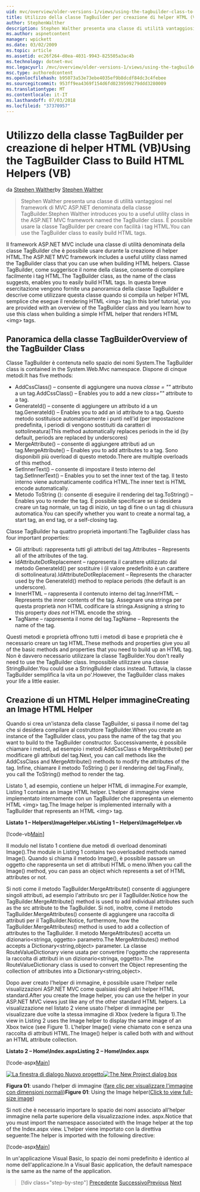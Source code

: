 ```yaml
---
uid: mvc/overview/older-versions-1/views/using-the-tagbuilder-class-to-build-html-helpers-vb
title: Utilizzo della classe TagBuilder per creazione di helper HTML (VB) | Microsoft Docs
author: StephenWalther
description: Stephen Walther presenta una classe di utilità vantaggiosi nel framework di MVC ASP.NET denominata della classe TagBuilder. È possibile utilizzare facilmente la classe TagBuilder per...
ms.author: aspnetcontent
manager: wpickett
ms.date: 03/02/2009
ms.topic: article
ms.assetid: ec26f264-d0ea-4031-9943-825505a3ac4b
ms.technology: dotnet-mvc
msc.legacyurl: /mvc/overview/older-versions-1/views/using-the-tagbuilder-class-to-build-html-helpers-vb
msc.type: authoredcontent
ms.openlocfilehash: b95073a53e73ebe4035ef9b8dcdf84dc3c4febee
ms.sourcegitcommit: 953ff9ea4369f154d6fd0239599279ddd3280009
ms.translationtype: MT
ms.contentlocale: it-IT
ms.lasthandoff: 07/03/2018
ms.locfileid: "37370957"
---
```

<a name="using-the-tagbuilder-class-to-build-html-helpers-vb"></a><span data-ttu-id="32559-104">Utilizzo della classe TagBuilder per creazione di helper HTML (VB)</span><span class="sxs-lookup"><span data-stu-id="32559-104">Using the TagBuilder Class to Build HTML Helpers (VB)</span></span>
====================
<span data-ttu-id="32559-105">da [Stephen Walther](https://github.com/StephenWalther)</span><span class="sxs-lookup"><span data-stu-id="32559-105">by [Stephen Walther](https://github.com/StephenWalther)</span></span>

> <span data-ttu-id="32559-106">Stephen Walther presenta una classe di utilità vantaggiosi nel framework di MVC ASP.NET denominata della classe TagBuilder.</span><span class="sxs-lookup"><span data-stu-id="32559-106">Stephen Walther introduces you to a useful utility class in the ASP.NET MVC framework named the TagBuilder class.</span></span> <span data-ttu-id="32559-107">È possibile usare la classe TagBuilder per creare con facilità i tag HTML.</span><span class="sxs-lookup"><span data-stu-id="32559-107">You can use the TagBuilder class to easily build HTML tags.</span></span>


<span data-ttu-id="32559-108">Il framework ASP.NET MVC include una classe di utilità denominata della classe TagBuilder che è possibile usare durante la creazione di helper HTML.</span><span class="sxs-lookup"><span data-stu-id="32559-108">The ASP.NET MVC framework includes a useful utility class named the TagBuilder class that you can use when building HTML helpers.</span></span> <span data-ttu-id="32559-109">Classe TagBuilder, come suggerisce il nome della classe, consente di compilare facilmente i tag HTML.</span><span class="sxs-lookup"><span data-stu-id="32559-109">The TagBuilder class, as the name of the class suggests, enables you to easily build HTML tags.</span></span> <span data-ttu-id="32559-110">In questa breve esercitazione vengono fornite una panoramica della classe TagBuilder e descrive come utilizzare questa classe quando si compila un helper HTML semplice che esegue il rendering HTML &lt;img&gt; tag.</span><span class="sxs-lookup"><span data-stu-id="32559-110">In this brief tutorial, you are provided with an overview of the TagBuilder class and you learn how to use this class when building a simple HTML helper that renders HTML &lt;img&gt; tags.</span></span>

## <a name="overview-of-the-tagbuilder-class"></a><span data-ttu-id="32559-111">Panoramica della classe TagBuilder</span><span class="sxs-lookup"><span data-stu-id="32559-111">Overview of the TagBuilder Class</span></span>

<span data-ttu-id="32559-112">Classe TagBuilder è contenuta nello spazio dei nomi System.</span><span class="sxs-lookup"><span data-stu-id="32559-112">The TagBuilder class is contained in the System.Web.Mvc namespace.</span></span> <span data-ttu-id="32559-113">Dispone di cinque metodi:</span><span class="sxs-lookup"><span data-stu-id="32559-113">It has five methods:</span></span>

- <span data-ttu-id="32559-114">AddCssClass() – consente di aggiungere una nuova *classe = ""* attributo a un tag.</span><span class="sxs-lookup"><span data-stu-id="32559-114">AddCssClass() – Enables you to add a new *class=""* attribute to a tag.</span></span>
- <span data-ttu-id="32559-115">GenerateId() – consente di aggiungere un attributo id a un tag.</span><span class="sxs-lookup"><span data-stu-id="32559-115">GenerateId() – Enables you to add an id attribute to a tag.</span></span> <span data-ttu-id="32559-116">Questo metodo sostituisce automaticamente i punti nell'id (per impostazione predefinita, i periodi di vengono sostituiti da caratteri di sottolineatura)</span><span class="sxs-lookup"><span data-stu-id="32559-116">This method automatically replaces periods in the id (by default, periods are replaced by underscores)</span></span>
- <span data-ttu-id="32559-117">MergeAttribute() – consente di aggiungere attributi ad un tag.</span><span class="sxs-lookup"><span data-stu-id="32559-117">MergeAttribute() – Enables you to add attributes to a tag.</span></span> <span data-ttu-id="32559-118">Sono disponibili più overload di questo metodo.</span><span class="sxs-lookup"><span data-stu-id="32559-118">There are multiple overloads of this method.</span></span>
- <span data-ttu-id="32559-119">SetInnerText() – consente di impostare il testo interno del tag.</span><span class="sxs-lookup"><span data-stu-id="32559-119">SetInnerText() – Enables you to set the inner text of the tag.</span></span> <span data-ttu-id="32559-120">Il testo interno viene automaticamente codifica HTML.</span><span class="sxs-lookup"><span data-stu-id="32559-120">The inner text is HTML encode automatically.</span></span>
- <span data-ttu-id="32559-121">Metodo ToString (): consente di eseguire il rendering del tag.</span><span class="sxs-lookup"><span data-stu-id="32559-121">ToString() – Enables you to render the tag.</span></span> <span data-ttu-id="32559-122">È possibile specificare se si desidera creare un tag normale, un tag di inizio, un tag di fine o un tag di chiusura automatica.</span><span class="sxs-lookup"><span data-stu-id="32559-122">You can specify whether you want to create a normal tag, a start tag, an end tag, or a self-closing tag.</span></span>
  

<span data-ttu-id="32559-123">Classe TagBuilder ha quattro proprietà importanti:</span><span class="sxs-lookup"><span data-stu-id="32559-123">The TagBuilder class has four important properties:</span></span>

- <span data-ttu-id="32559-124">Gli attributi: rappresenta tutti gli attributi del tag.</span><span class="sxs-lookup"><span data-stu-id="32559-124">Attributes – Represents all of the attributes of the tag.</span></span>
- <span data-ttu-id="32559-125">IdAttributeDotReplacement – rappresenta il carattere utilizzato dal metodo GenerateId() per sostituire i (il valore predefinito è un carattere di sottolineatura).</span><span class="sxs-lookup"><span data-stu-id="32559-125">IdAttributeDotReplacement – Represents the character used by the GenerateId() method to replace periods (the default is an underscore).</span></span>
- <span data-ttu-id="32559-126">InnerHTML – rappresenta il contenuto interno del tag.</span><span class="sxs-lookup"><span data-stu-id="32559-126">InnerHTML – Represents the inner contents of the tag.</span></span> <span data-ttu-id="32559-127">Assegnare una stringa per questa proprietà *non* HTML codificare la stringa.</span><span class="sxs-lookup"><span data-stu-id="32559-127">Assigning a string to this property *does not* HTML encode the string.</span></span>
- <span data-ttu-id="32559-128">TagName – rappresenta il nome del tag.</span><span class="sxs-lookup"><span data-stu-id="32559-128">TagName – Represents the name of the tag.</span></span>

<span data-ttu-id="32559-129">Questi metodi e proprietà offrono tutti i metodi di base e proprietà che è necessario creare un tag HTML.</span><span class="sxs-lookup"><span data-stu-id="32559-129">These methods and properties give you all of the basic methods and properties that you need to build up an HTML tag.</span></span> <span data-ttu-id="32559-130">Non è davvero necessario utilizzare la classe TagBuilder.</span><span class="sxs-lookup"><span data-stu-id="32559-130">You don't really need to use the TagBuilder class.</span></span> <span data-ttu-id="32559-131">Impossibile utilizzare una classe StringBuilder.</span><span class="sxs-lookup"><span data-stu-id="32559-131">You could use a StringBuilder class instead.</span></span> <span data-ttu-id="32559-132">Tuttavia, la classe TagBuilder semplifica la vita un po'.</span><span class="sxs-lookup"><span data-stu-id="32559-132">However, the TagBuilder class makes your life a little easier.</span></span>

## <a name="creating-an-image-html-helper"></a><span data-ttu-id="32559-133">Creazione di un HTML Helper immagine</span><span class="sxs-lookup"><span data-stu-id="32559-133">Creating an Image HTML Helper</span></span>

<span data-ttu-id="32559-134">Quando si crea un'istanza della classe TagBuilder, si passa il nome del tag che si desidera compilare al costruttore TagBuilder.</span><span class="sxs-lookup"><span data-stu-id="32559-134">When you create an instance of the TagBuilder class, you pass the name of the tag that you want to build to the TagBuilder constructor.</span></span> <span data-ttu-id="32559-135">Successivamente, è possibile chiamare i metodi, ad esempio i metodi AddCssClass e MergeAttribute() per modificare gli attributi del tag.</span><span class="sxs-lookup"><span data-stu-id="32559-135">Next, you can call methods like the AddCssClass and MergeAttribute() methods to modify the attributes of the tag.</span></span> <span data-ttu-id="32559-136">Infine, chiamare il metodo ToString () per il rendering del tag.</span><span class="sxs-lookup"><span data-stu-id="32559-136">Finally, you call the ToString() method to render the tag.</span></span>

<span data-ttu-id="32559-137">Listato 1, ad esempio, contiene un helper HTML di immagine.</span><span class="sxs-lookup"><span data-stu-id="32559-137">For example, Listing 1 contains an Image HTML helper.</span></span> <span data-ttu-id="32559-138">L'helper di immagine viene implementato internamente con un TagBuilder che rappresenta un elemento HTML &lt;img&gt; tag.</span><span class="sxs-lookup"><span data-stu-id="32559-138">The Image helper is implemented internally with a TagBuilder that represents an HTML &lt;img&gt; tag.</span></span>

<span data-ttu-id="32559-139">**Listato 1 – Helpers\ImageHelper.vb**</span><span class="sxs-lookup"><span data-stu-id="32559-139">**Listing 1 – Helpers\ImageHelper.vb**</span></span>

[!code-vb[Main](using-the-tagbuilder-class-to-build-html-helpers-vb/samples/sample1.vb)]

<span data-ttu-id="32559-140">Il modulo nel listato 1 contiene due metodi di overload denominati Image().</span><span class="sxs-lookup"><span data-stu-id="32559-140">The module in Listing 1 contains two overloaded methods named Image().</span></span> <span data-ttu-id="32559-141">Quando si chiama il metodo Image(), è possibile passare un oggetto che rappresenta un set di attributi HTML o meno.</span><span class="sxs-lookup"><span data-stu-id="32559-141">When you call the Image() method, you can pass an object which represents a set of HTML attributes or not.</span></span>

<span data-ttu-id="32559-142">Si noti come il metodo TagBuilder.MergeAttribute() consente di aggiungere singoli attributi, ad esempio l'attributo src per il TagBuilder.</span><span class="sxs-lookup"><span data-stu-id="32559-142">Notice how the TagBuilder.MergeAttribute() method is used to add individual attributes such as the src attribute to the TagBuilder.</span></span> <span data-ttu-id="32559-143">Si noti, inoltre, come il metodo TagBuilder.MergeAttributes() consente di aggiungere una raccolta di attributi per il TagBuilder.</span><span class="sxs-lookup"><span data-stu-id="32559-143">Notice, furthermore, how the TagBuilder.MergeAttributes() method is used to add a collection of attributes to the TagBuilder.</span></span> <span data-ttu-id="32559-144">Il metodo MergeAttributes() accetta un dizionario&lt;stringa, oggetto&gt; parametro.</span><span class="sxs-lookup"><span data-stu-id="32559-144">The MergeAttributes() method accepts a Dictionary&lt;string,object&gt; parameter.</span></span> <span data-ttu-id="32559-145">La classe RouteValueDictionary viene usata per convertire l'oggetto che rappresenta la raccolta di attributi in un dizionario&lt;stringa, oggetto&gt;.</span><span class="sxs-lookup"><span data-stu-id="32559-145">The RouteValueDictionary class is used to convert the Object representing the collection of attributes into a Dictionary&lt;string,object&gt;.</span></span>

<span data-ttu-id="32559-146">Dopo aver creato l'helper di immagine, è possibile usare l'helper nelle visualizzazioni ASP.NET MVC come qualsiasi degli altri helper HTML standard.</span><span class="sxs-lookup"><span data-stu-id="32559-146">After you create the Image helper, you can use the helper in your ASP.NET MVC views just like any of the other standard HTML helpers.</span></span> <span data-ttu-id="32559-147">La visualizzazione nel listato 2 viene usato l'helper di immagine per visualizzare due volte la stessa immagine di Xbox (vedere la figura 1).</span><span class="sxs-lookup"><span data-stu-id="32559-147">The view in Listing 2 uses the Image helper to display the same image of an Xbox twice (see Figure 1).</span></span> <span data-ttu-id="32559-148">L'helper Image() viene chiamato con e senza una raccolta di attributi HTML.</span><span class="sxs-lookup"><span data-stu-id="32559-148">The Image() helper is called both with and without an HTML attribute collection.</span></span>

<span data-ttu-id="32559-149">**Listato 2 – Home\Index.aspx**</span><span class="sxs-lookup"><span data-stu-id="32559-149">**Listing 2 – Home\Index.aspx**</span></span>

[!code-aspx[Main](using-the-tagbuilder-class-to-build-html-helpers-vb/samples/sample2.aspx)]


<span data-ttu-id="32559-150">[![La finestra di dialogo Nuovo progetto](using-the-tagbuilder-class-to-build-html-helpers-vb/_static/image1.jpg)](using-the-tagbuilder-class-to-build-html-helpers-vb/_static/image1.png)</span><span class="sxs-lookup"><span data-stu-id="32559-150">[![The New Project dialog box](using-the-tagbuilder-class-to-build-html-helpers-vb/_static/image1.jpg)](using-the-tagbuilder-class-to-build-html-helpers-vb/_static/image1.png)</span></span>

<span data-ttu-id="32559-151">**Figura 01**: usando l'helper di immagine ([fare clic per visualizzare l'immagine con dimensioni normali](using-the-tagbuilder-class-to-build-html-helpers-vb/_static/image2.png))</span><span class="sxs-lookup"><span data-stu-id="32559-151">**Figure 01**: Using the Image helper([Click to view full-size image](using-the-tagbuilder-class-to-build-html-helpers-vb/_static/image2.png))</span></span>


<span data-ttu-id="32559-152">Si noti che è necessario importare lo spazio dei nomi associato all'helper immagine nella parte superiore della visualizzazione index. aspx.</span><span class="sxs-lookup"><span data-stu-id="32559-152">Notice that you must import the namespace associated with the Image helper at the top of the Index.aspx view.</span></span> <span data-ttu-id="32559-153">L'helper viene importato con la direttiva seguente:</span><span class="sxs-lookup"><span data-stu-id="32559-153">The helper is imported with the following directive:</span></span>

[!code-aspx[Main](using-the-tagbuilder-class-to-build-html-helpers-vb/samples/sample3.aspx)]

<span data-ttu-id="32559-154">In un'applicazione Visual Basic, lo spazio dei nomi predefinito è identico al nome dell'applicazione.</span><span class="sxs-lookup"><span data-stu-id="32559-154">In a Visual Basic application, the default namespace is the same as the name of the application.</span></span>

> [!div class="step-by-step"]
> <span data-ttu-id="32559-155">[Precedente](creating-custom-html-helpers-vb.md)
> [Successivo](creating-page-layouts-with-view-master-pages-vb.md)</span><span class="sxs-lookup"><span data-stu-id="32559-155">[Previous](creating-custom-html-helpers-vb.md)
[Next](creating-page-layouts-with-view-master-pages-vb.md)</span></span>
